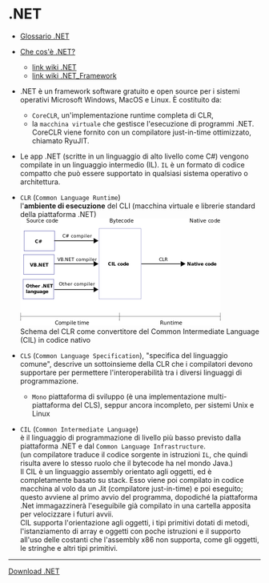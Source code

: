 # .NET

- [Glossario .NET](https://learn.microsoft.com/it-it/dotnet/standard/glossary)
- [Che cos'è .NET?](https://learn.microsoft.com/it-it/dotnet/core/introduction)  
    - [link wiki .NET](https://it.wikipedia.org/wiki/.NET)  
    - [link wiki .NET_Framework](https://it.wikipedia.org/wiki/.NET_Framework)  
- .NET è un framework software gratuito e open source per i sistemi operativi Microsoft Windows, MacOS e Linux. È costituito da:
    - `CoreCLR`, un'implementazione runtime completa di CLR,
    - la `macchina virtuale` che gestisce l'esecuzione di programmi .NET.
    CoreCLR viene fornito con un compilatore just-in-time ottimizzato, chiamato RyuJIT.  

- Le app .NET (scritte in un linguaggio di alto livello come C#) vengono compilate in un linguaggio intermedio (IL). `IL` è un formato di codice compatto che può essere supportato in qualsiasi sistema operativo o architettura.

- `CLR` (`Common Language Runtime`)  
    l'**ambiente di esecuzione** del CLI (macchina virtuale e librerie standard della piattaforma .NET)  
    ![Schema CLR](./Schema_CLR.png)  
    Schema del CLR come convertitore del Common Intermediate Language (CIL) in codice nativo
- `CLS` (`Common Language Specification`), "specifica del linguaggio comune", descrive un sottoinsieme della CLR che i compilatori devono supportare per permettere l'interoperabilità tra i diversi linguaggi di programmazione.  
    - `Mono` piattaforma di sviluppo (è una implementazione multi-piattaforma del CLS), seppur ancora incompleto, per sistemi Unix e Linux

- `CIL` (`Common Intermediate Language`)  
    è il linguaggio di programmazione di livello più basso previsto dalla piattaforma .NET e dal `Common Language Infrastructure`.  
    (un compilatore traduce il codice sorgente in istruzioni `IL`, che quindi risulta avere lo stesso ruolo che il bytecode ha nel mondo Java.)  
    Il CIL è un linguaggio assembly orientato agli oggetti, ed è completamente basato su stack. Esso viene poi compilato in codice macchina al volo da un Jit (compilatore just-in-time) e poi eseguito; questo avviene al primo avvio del programma, dopodiché la piattaforma .Net immagazzinerà l'eseguibile già compilato in una cartella apposita per velocizzare i futuri avvii.  
    CIL supporta l'orientazione agli oggetti, i tipi primitivi dotati di metodi, l'istanziamento di array e oggetti con poche istruzioni e il supporto all'uso delle costanti che l'assembly x86 non supporta, come gli oggetti, le stringhe e altri tipi primitivi. 

---
[Download .NET](https://dotnet.microsoft.com/en-us/download)